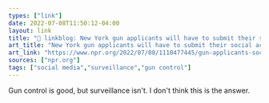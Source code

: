 ```yaml
---
types: ["link"]
date: 2022-07-08T11:50:12-04:00
layout: link
title: "🔗 linkblog: New York gun applicants will have to submit their social accounts for review : NPR'"
art_title: "New York gun applicants will have to submit their social accounts for review : NPR"
art_link: "https://www.npr.org/2022/07/08/1110477445/gun-applicants-social-media-accounts-new-york"
sources: ["npr.org"]
tags: ["social media","surveillance","gun control"]
---
```

Gun control is good, but surveillance isn't. I don't think this is the answer.
 
